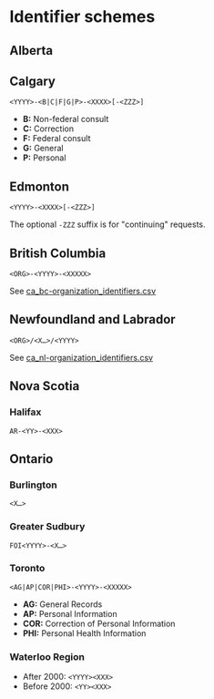 # Identifier schemes

## Alberta

## Calgary

`<YYYY>-<B|C|F|G|P>-<XXXX>[-<ZZZ>]`

* **B:** Non-federal consult
* **C:** Correction
* **F:** Federal consult
* **G:** General
* **P:** Personal

## Edmonton

`<YYYY>-<XXXX>[-<ZZZ>]`

The optional `-ZZZ` suffix is for "continuing" requests.

## British Columbia

`<ORG>-<YYYY>-<XXXXX>`

See [ca_bc-organization_identifiers.csv](/reference/ca_bc-organization_identifiers.csv)

## Newfoundland and Labrador

`<ORG>/<X…>/<YYYY>`

See [ca_nl-organization_identifiers.csv](/reference/ca_nl-organization_identifiers.csv)

## Nova Scotia

### Halifax

`AR-<YY>-<XXX>`

## Ontario

### Burlington

`<X…>`

### Greater Sudbury

`FOI<YYYY>-<X…>`

### Toronto

`<AG|AP|COR|PHI>-<YYYY>-<XXXXX>`

* **AG:** General Records
* **AP:** Personal Information
* **COR:** Correction of Personal Information
* **PHI:** Personal Health Information

### Waterloo Region

* After 2000: `<YYYY><XXX>`
* Before 2000: `<YY><XXX>`
